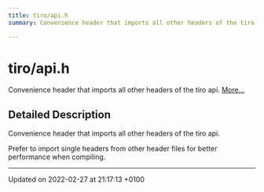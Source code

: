 ```yaml
---
title: tiro/api.h
summary: Convenience header that imports all other headers of the tiro api. 

---
```


# tiro/api.h

Convenience header that imports all other headers of the tiro api.  [More...](#detailed-description)

## Detailed Description

Convenience header that imports all other headers of the tiro api. 

Prefer to import single headers from other header files for better performance when compiling. 






-------------------------------

Updated on 2022-02-27 at 21:17:13 +0100
